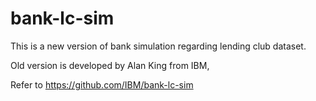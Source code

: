 # bank-lc-sim

This is a new version of bank simulation regarding lending club dataset.

Old version is developed by Alan King from IBM,

Refer to https://github.com/IBM/bank-lc-sim
